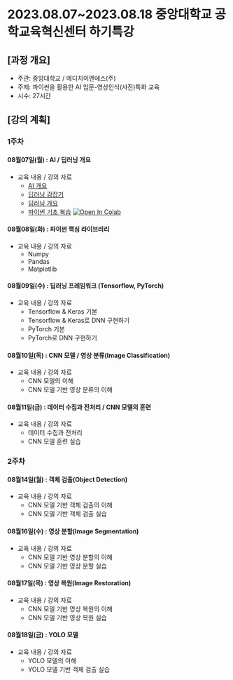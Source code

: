 # 2023.08.07\~2023.08.18 중앙대학교 공학교육혁신센터 하기특강

## \[과정 개요]

* 주관: 중앙대학교 / 메디치이앤에스(주)
* 주제: 파이썬을 활용한 AI 입문-영상인식(사진)특화 교육
* 시수: 27시간

## \[강의 계획]

### 1주차

#### 08월07일(월) : AI / 딥러닝 개요

* 교육 내용 / 강의 자료
  * [AI 개요](../LectureFiles/pdf/AI01_AI개요.pdf)
  * [딥러닝 감잡기](https://drive.google.com/file/d/1eigN8ZV6LSZxHSYVRhWKmqSGDI6qHYW6/view?usp=sharing)
  * [딥러닝 개요](https://drive.google.com/file/d/1eigN8ZV6LSZxHSYVRhWKmqSGDI6qHYW6/view?usp=sharing)
  * [파이썬 기초 복습](../LectureFiles/src/Py001_Basic.ipynb) [![Open In Colab](https://colab.research.google.com/assets/colab-badge.svg)](https://colab.research.google.com/github/aidalabs/Lectures/blob/main/LecureFiles/src/Py001_Basic.ipynb)

#### 08월08일(화) : 파이썬 핵심 라이브러리

* 교육 내용 / 강의 자료
  * Numpy
  * Pandas
  * Matplotlib

#### 08월09일(수) : 딥러닝 프레임워크 (Tensorflow, PyTorch)

* 교육 내용 / 강의 자료
  * Tensorflow & Keras 기본
  * Tensorflow & Keras로 DNN 구현하기
  * PyTorch 기본
  * PyTorch로 DNN 구현하기

#### 08월10일(목) : CNN 모델 / 영상 분류(Image Classification)

* 교육 내용 / 강의 자료
  * CNN 모델의 이해
  * CNN 모델 기반 영상 분류의 이해

#### 08월11일(금) : 데이터 수집과 전처리 / CNN 모델의 훈련

* 교육 내용 / 강의 자료
  * 데이터 수집과 전처리
  * CNN 모델 훈련 실습


### 2주차

#### 08월14일(월) : 객체 검출(Object Detection)

* 교육 내용 / 강의 자료
  * CNN 모델 기반 객체 검출의 이해
  * CNN 모델 기반 객체 검출 실습

#### 08월16일(수) : 영상 분할(Image Segmentation)

* 교육 내용 / 강의 자료
  * CNN 모델 기반 영상 분할의 이해
  * CNN 모델 기반 영상 분할 실습

#### 08월17일(목) : 영상 복원(Image Restoration)

* 교육 내용 / 강의 자료
  * CNN 모델 기반 영상 복원의 이해
  * CNN 모델 기반 영상 복원 실습

#### 08월18일(금) : YOLO 모델

* 교육 내용 / 강의 자료
  * YOLO 모델의 이해
  * YOLO 모델 기반 객체 검출 실습
